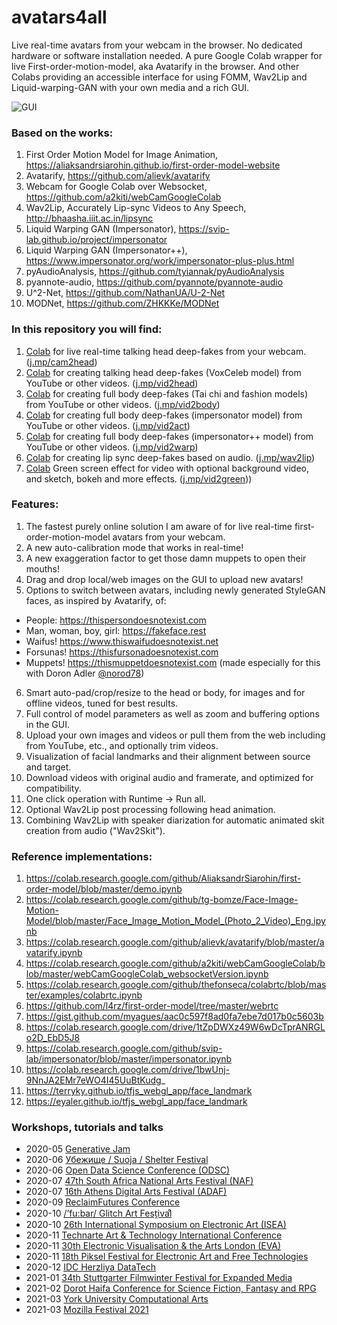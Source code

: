 # avatars4all
Live real-time avatars from your webcam in the browser. No dedicated hardware or software installation needed. A pure Google Colab wrapper for live First-order-motion-model, aka Avatarify in the browser. And other Colabs providing an accessible interface for using FOMM, Wav2Lip and Liquid-warping-GAN with your own media and a rich GUI.

![GUI](media/avatars4all.webp)

### Based on the works: 
1. First Order Motion Model for Image Animation, https://aliaksandrsiarohin.github.io/first-order-model-website 
2. Avatarify, https://github.com/alievk/avatarify 
3. Webcam for Google Colab over Websocket, https://github.com/a2kiti/webCamGoogleColab 
4. Wav2Lip, Accurately Lip-sync Videos to Any Speech, http://bhaasha.iiit.ac.in/lipsync
5. Liquid Warping GAN (Impersonator), https://svip-lab.github.io/project/impersonator
6. Liquid Warping GAN (Impersonator++), https://www.impersonator.org/work/impersonator-plus-plus.html
7. pyAudioAnalysis, https://github.com/tyiannak/pyAudioAnalysis
8. pyannote-audio, https://github.com/pyannote/pyannote-audio
9. U^2-Net, https://github.com/NathanUA/U-2-Net
10. MODNet, https://github.com/ZHKKKe/MODNet

### In this repository you will find: 
1. [Colab](https://colab.research.google.com/github/eyaler/avatars4all/blob/master/fomm_live.ipynb) for live real-time talking head deep-fakes from your webcam. ([j.mp/cam2head](https://j.mp/cam2head))
2. [Colab](https://colab.research.google.com/github/eyaler/avatars4all/blob/master/fomm_bibi.ipynb) for creating talking head deep-fakes (VoxCeleb model) from YouTube or other videos. ([j.mp/vid2head](https://j.mp/vid2head))
3. [Colab](https://colab.research.google.com/github/eyaler/avatars4all/blob/master/fomm_fufu.ipynb) for creating full body deep-fakes (Tai chi and fashion models) from YouTube or other videos. ([j.mp/vid2body](https://j.mp/vid2body))
4. [Colab](https://colab.research.google.com/github/eyaler/avatars4all/blob/master/ganozli.ipynb) for creating full body deep-fakes (impersonator model) from YouTube or other videos. ([j.mp/vid2act](https://j.mp/vid2act))
5. [Colab](https://colab.research.google.com/github/eyaler/avatars4all/blob/master/ganivut.ipynb) for creating full body deep-fakes (impersonator++ model) from YouTube or other videos. ([j.mp/vid2warp](https://j.mp/vid2warp))
6. [Colab](https://colab.research.google.com/github/eyaler/avatars4all/blob/master/melaflefon.ipynb) for creating lip sync deep-fakes based on audio. ([j.mp/wav2lip](https://j.mp/wav2lip))
7. [Colab](https://colab.research.google.com/github/eyaler/avatars4all/blob/master/yarok.ipynb) Green screen effect for video with optional background video, and sketch, bokeh and more effects. ([j.mp/vid2green](https://j.mp/vid2green)))

### Features:
1. The fastest purely online solution I am aware of for live real-time first-order-motion-model avatars from your webcam.
2. A new auto-calibration mode that works in real-time!
3. A new exaggeration factor to get those damn muppets to open their mouths!
4. Drag and drop local/web images on the GUI to upload new avatars!
5. Options to switch between avatars, including newly generated StyleGAN faces, as inspired by Avatarify, of:
- People: https://thispersondoesnotexist.com
- Man, woman, boy, girl: https://fakeface.rest
- Waifus! https://www.thiswaifudoesnotexist.net
- Forsunas! https://thisfursonadoesnotexist.com
- Muppets! https://thismuppetdoesnotexist.com (made especially for this with Doron Adler [@norod78](https://twitter.com/norod78))
6. Smart auto-pad/crop/resize to the head or body, for images and for offline videos, tuned for best results.
7. Full control of model parameters as well as zoom and buffering options in the GUI.
8. Upload your own images and videos or pull them from the web including from YouTube, etc., and optionally trim videos.
9. Visualization of facial landmarks and their alignment between source and target.
10. Download videos with original audio and framerate, and optimized for compatibility.
11. One click operation with Runtime -> Run all.
12. Optional Wav2Lip post processing following head animation.
13. Combining Wav2Lip with speaker diarization for automatic animated skit creation from audio ("Wav2Skit").
 
### Reference implementations:
1. https://colab.research.google.com/github/AliaksandrSiarohin/first-order-model/blob/master/demo.ipynb 
2. https://colab.research.google.com/github/tg-bomze/Face-Image-Motion-Model/blob/master/Face_Image_Motion_Model_(Photo_2_Video)_Eng.ipynb 
3. https://colab.research.google.com/github/alievk/avatarify/blob/master/avatarify.ipynb 
4. https://colab.research.google.com/github/a2kiti/webCamGoogleColab/blob/master/webCamGoogleColab_websocketVersion.ipynb 
5. https://colab.research.google.com/github/thefonseca/colabrtc/blob/master/examples/colabrtc.ipynb 
6. https://github.com/l4rz/first-order-model/tree/master/webrtc 
7. https://gist.github.com/myagues/aac0c597f8ad0fa7ebe7d017b0c5603b
8. https://colab.research.google.com/drive/1tZpDWXz49W6wDcTprANRGLo2D_EbD5J8
9. https://colab.research.google.com/github/svip-lab/impersonator/blob/master/impersonator.ipynb
10. https://colab.research.google.com/drive/1bwUnj-9NnJA2EMr7eWO4I45UuBtKudg_
11. https://terryky.github.io/tfjs_webgl_app/face_landmark
12. https://eyaler.github.io/tfjs_webgl_app/face_landmark

### Workshops, tutorials and talks
- 2020-05 [Generative Jam](https://www.facebook.com/events/257984605579120/?post_id=243005947076986)
- 2020-06 [Убежище / Suoja / Shelter Festival](http://suojashelter.tilda.ws/eyal_gruss)
- 2020-06 [Open Data Science Conference (ODSC)](https://aiplus.odsc.com/courses/avatars-in-zoom-for-all)
- 2020-07 [47th South Africa National Arts Festival (NAF)](https://nationalartsfestival.co.za/show/avatars-in-zoom-for-all-a-hands-on-tutorial)
- 2020-07 [16th Athens Digital Arts Festival (ADAF)](https://online.adaf.gr/stm-zoom-webinar/adaf-online-workshop-avatars-in-zoom-eyal-gruss-il)
- 2020-09 [ReclaimFutures Conference](https://reclaimfutures.org/rf2020/events/avatars-in-zoom.html)
- 2020-10 [/’fu:bar/ Glitch Art Fest̯ivalͦ](https://fubar.space/#zoomavatars)
- 2020-10 [26th International Symposium on Electronic Art (ISEA)](https://isea2020.isea-international.org/isea2020-online-program)
- 2020-11 [Technarte Art & Technology International Conference](https://technarte.org/en/the-conference/technarte-virtual-2020)
- 2020-11 [30th Electronic Visualisation & the Arts London (EVA)](https://www.eventbrite.com/e/avatars-in-zoom-for-all-with-eyal-gruss-tickets-129015874955)
- 2020-11 [18th Piksel Festival for Electronic Art and Free Technologies](https://20.piksel.no/2020/11/21/avatars-in-zoom-for-all-a-hands-on-tutorial)
- 2020-12 [IDC Herzliya DataTech](https://www.idc.ac.il/he/schools/economics/undergraduate/pages/data-tech.aspx)
- 2021-01 [34th Stuttgarter Filmwinter Festival for Expanded Media](https://filmwinter.de/en/events/avatars-zoom-all)
- 2021-02 [Dorot Haifa Conference for Science Fiction, Fantasy and RPG](https://2021.dorot-con.org.il/events/להיות-כל-אחת-אוואטרים-לכולם)
- 2021-03 [York University Computational Arts](https://computationalarts.ampd.yorku.ca)
- 2021-03 [Mozilla Festival 2021](https://schedule.mozillafestival.org/session/Q9HKPK-1)
